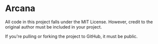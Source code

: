# Arcana

All code in this project falls under the MIT License. However, credit to the original author must be included in your project. 

If you're pulling or forking the project to GitHub, it must be public.

